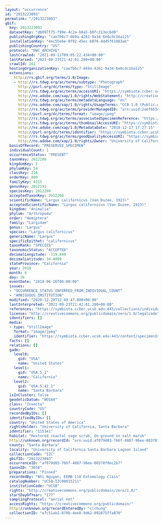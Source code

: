 ```yaml
---
layout: "occurrence"
id: "2013223093"
permalink: "/2013223093"
gbif:
  key: 2013223093
  datasetKey: "d6097f75-f99e-4c2a-b8a5-b0fc213ecbd0"
  publishingOrgKey: "cae7b6c7-669a-4261-9a34-6e8cdc16a125"
  installationKey: "4ec55ebe-9f92-45ec-b076-dd45f61003ab"
  publishingCountry: "US"
  protocol: "DWC_ARCHIVE"
  lastCrawled: "2021-09-11T09:05:22.434+00:00"
  lastParsed: "2021-09-23T21:42:01.280+00:00"
  crawlId: 161
  hostingOrganizationKey: "cae7b6c7-669a-4261-9a34-6e8cdc16a125"
  extensions:
    http://rs.gbif.org/terms/1.0/Image:
    - http://rs.tdwg.org/ac/terms/subtype: "Photograph"
      http://purl.org/dc/terms/type: "StillImage"
      http://rs.tdwg.org/ac/terms/accessURI: "https://symbiota.ccber.ucsb.edu:443/content/specimenImages/UCSB_IZC/UCSB-IZC00015/UCSB-IZC00015211_lg.jpg"
      http://ns.adobe.com/xap/1.0/rights/WebStatement: "http://creativecommons.org/publicdomain/zero/1.0/"
      http://rs.tdwg.org/ac/terms/metadataLanguage: "en"
      http://ns.adobe.com/xap/1.0/rights/UsageTerms: "CC0 1.0 (Public-domain)"
      http://rs.tdwg.org/ac/terms/providerManagedID: "urn:uuid:2aef663c-3653-4372-b55c-434712bd1ffd"
      http://purl.org/dc/terms/format: "image/jpeg"
      http://rs.tdwg.org/ac/terms/associatedSpecimenReference: "https://symbiota.ccber.ucsb.edu:443/collections/individual/index.php?occid=115341"
      http://rs.tdwg.org/ac/terms/thumbnailAccessURI: "https://symbiota.ccber.ucsb.edu:443/content/specimenImages/UCSB_IZC/UCSB-IZC00015/UCSB-IZC00015211_tn.jpg"
      http://ns.adobe.com/xap/1.0/MetadataDate: "2018-12-17 17:27:15"
      http://purl.org/dc/terms/identifier: "https://symbiota.ccber.ucsb.edu:443/content/specimenImages/UCSB_IZC/UCSB-IZC00015/UCSB-IZC00015211_lg.jpg"
      http://rs.tdwg.org/ac/terms/goodQualityAccessURI: "https://symbiota.ccber.ucsb.edu:443/content/specimenImages/UCSB_IZC/UCSB-IZC00015/UCSB-IZC00015211.jpg"
      http://ns.adobe.com/xap/1.0/rights/Owner: "University of California, Santa Barbara"
  basisOfRecord: "PRESERVED_SPECIMEN"
  individualCount: 1
  occurrenceStatus: "PRESENT"
  taxonKey: 2012200
  kingdomKey: 1
  phylumKey: 54
  classKey: 216
  orderKey: 809
  familyKey: 4315
  genusKey: 2012192
  speciesKey: 2012200
  acceptedTaxonKey: 2012200
  scientificName: "Largus californicus (Van Duzee, 1923)"
  acceptedScientificName: "Largus californicus (Van Duzee, 1923)"
  kingdom: "Animalia"
  phylum: "Arthropoda"
  order: "Hemiptera"
  family: "Largidae"
  genus: "Largus"
  species: "Largus californicus"
  genericName: "Largus"
  specificEpithet: "californicus"
  taxonRank: "SPECIES"
  taxonomicStatus: "ACCEPTED"
  decimalLongitude: -119.849
  decimalLatitude: 34.4099
  stateProvince: "California"
  year: 2018
  month: 6
  day: 26
  eventDate: "2018-06-26T00:00:00"
  issues:
  - "OCCURRENCE_STATUS_INFERRED_FROM_INDIVIDUAL_COUNT"
  - "AMBIGUOUS_INSTITUTION"
  modified: "2020-12-28T12:48:47.000+00:00"
  lastInterpreted: "2021-09-23T21:42:01.280+00:00"
  references: "https://symbiota.ccber.ucsb.edu:443/collections/individual/index.php?occid=115341"
  license: "http://creativecommons.org/publicdomain/zero/1.0/legalcode"
  identifiers: []
  media:
  - type: "StillImage"
    format: "image/jpeg"
    identifier: "https://symbiota.ccber.ucsb.edu:443/content/specimenImages/UCSB_IZC/UCSB-IZC00015/UCSB-IZC00015211_lg.jpg"
  facts: []
  relations: []
  gadm:
    level0:
      gid: "USA"
      name: "United States"
    level1:
      gid: "USA.5_1"
      name: "California"
    level2:
      gid: "USA.5.42_1"
      name: "Santa Barbara"
  isInCluster: false
  geodeticDatum: "WGS84"
  class: "Insecta"
  countryCode: "US"
  recordedByIDs: []
  identifiedByIDs: []
  country: "United States of America"
  rightsHolder: "University of California, Santa Barbara"
  identifier: "115341"
  habitat: "Restored coastal sage scrub, On ground in salt marsh"
  http://unknown.org/recordId: "urn:uuid:af079d03-766f-4887-96ee-00378f0ec2b7"
  county: "Santa Barbara"
  locality: "University of California Santa Barbara Lagoon Island"
  collectionCode: "IZC"
  gbifID: "2013223093"
  occurrenceID: "af079d03-766f-4887-96ee-00378f0ec2b7"
  taxonID: "3658"
  preparations: "Pinned"
  recordedBy: "Nhi Nguyen; EEMB 118 Entomology Class"
  catalogNumber: "UCSB-IZC00015211"
  institutionCode: "UCSB"
  rights: "http://creativecommons.org/publicdomain/zero/1.0/"
  startDayOfYear: "177"
  samplingProtocol: "aerial net"
  accessRights: "https://creativecommons.org/publicdomain/"
  http://unknown.org/recordEnteredBy: "clchung"
  collectionID: "e7c51ab1-870b-4ee8-9d62-092875ffa870"
---
```

